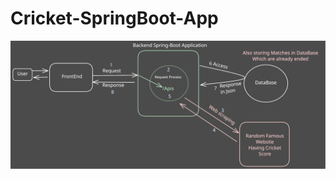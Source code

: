 # Cricket-SpringBoot-App

 ![Alt text](https://github.com/Rishavgg/Cricket-Spring-Boot-App/blob/main/SystemDesign.svg)
